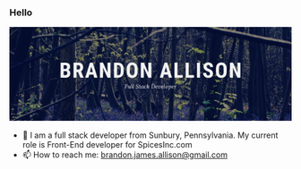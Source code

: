 ### Hello

<img src="Brandon%20Allison.png"/>

- 💬 I am a full stack developer from Sunbury, Pennsylvania.  My current role is Front-End developer for SpicesInc.com 
- 📫 How to reach me: brandon.james.allison@gmail.com

<!--
**BrandonJAllison/BrandonJAllison** is a ✨ _special_ ✨ repository because its `README.md` (this file) appears on your GitHub profile.

Here are some ideas to get you started:

- 🔭 I’m currently working on ...
- 🌱 I’m currently learning ...
- 👯 I’m looking to collaborate on ...
- 🤔 I’m looking for help with ...
- 💬 Ask me about ...
- 📫 How to reach me: ...
- 😄 Pronouns: ...
- ⚡ Fun fact: ...
-->
